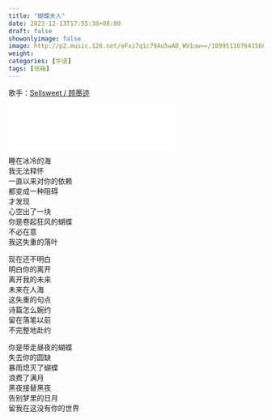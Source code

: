 ```yaml
---
title: "蝴蝶夫人"
date: 2023-12-13T17:55:38+08:00
draft: false
showonlyimage: false
image: http://p2.music.126.net/eFxi7q1c79Au5wAD_WV1uw==/109951167641568616.jpg
weight: 
categories: [华语]
tags: [信箱]
---
```


歌手：[Sellsweet / 顾墨迹](https://music.163.com/#/song?id=1962325287&userid=29382116)
<!--more-->

<iframe frameborder="no" border="0" marginwidth="0" marginheight="0" width=330 height=86 src="//music.163.com/outchain/player?type=2&id=1962325287&auto=0&height=66"></iframe>

睡在冰冷的海  
我无法释怀  
一直以来对你的依赖  
都变成一种阻碍  
才发现  
心空出了一块  
你是卷起狂⻛的蝴蝶  
不必在意  
我这失重的落叶  

现在还不明白  
明白你的离开  
离开我的未来  
未来在人海  
这失重的句点  
诗篇怎么婉约  
留在落笔以前  
不完整地赴约  

你是带走昼夜的蝴蝶  
失去你的圆缺  
暴雨熄灭了蝴蝶  
浪费了满月  
黑夜接替黑夜  
告别梦里的日月  
留我在这没有你的世界